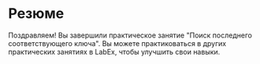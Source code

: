 # Резюме

Поздравляем! Вы завершили практическое занятие "Поиск последнего соответствующего ключа". Вы можете практиковаться в других практических занятиях в LabEx, чтобы улучшить свои навыки.
